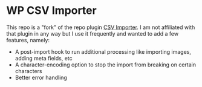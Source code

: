 # WP CSV Importer

This repo is a "fork" of the repo plugin [CSV Importer](https://wordpress.org/plugins/csv-importer/). I am not affiliated with that plugin in any way but I use it frequently and wanted to add a few features, namely:

- A post-import hook to run additional processing like importing images, adding meta fields, etc
- A character-encoding option to stop the import from breaking on certain characters
- Better error handling
